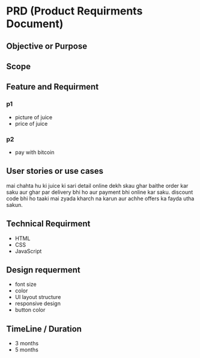 # PRD (Product Requirments Document) 

  ## Objective or Purpose
  ## Scope
  ## Feature and Requirment
   ### p1 
  - picture of juice
  - price of juice
   ### p2
   - pay with bitcoin
  ## User stories or use cases
 mai chahta hu ki juice ki sari detail online dekh skau ghar baithe order kar saku aur ghar par delivery bhi ho aur payment bhi online kar saku. discount code bhi ho taaki mai zyada kharch na karun aur achhe offers ka fayda utha sakun.

## Technical Requirment
- HTML
- CSS
- JavaScript
  
## Design requerment
 - font size
 - color
 - UI layout structure
 - responsive design
 - button color

## TimeLine / Duration 
- 3 months 
- 5 months